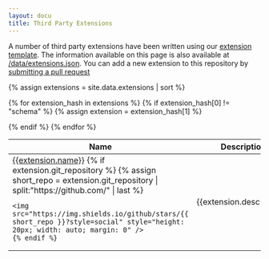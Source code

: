 ```yaml
---
layout: docu
title: Third Party Extensions
---
```


A number of third party extensions have been written using our [extension template](https://github.com/duckdb/extension-template). The information available on this page is also available at [/data/extensions.json](/data/extensions.json). You can add a new extension to this repository by [submitting a pull request](https://github.com/Mause/duckdb-web/new/third-party-extensions/_data/extensions)

{% assign extensions = site.data.extensions | sort %}
<table>
<thead>
<tr>
<th>Name</th>
<th>Description</th>
<th>Install command</th>
</tr>
</thead>
<tbody>

{% for extension_hash in extensions %}
{% if extension_hash[0] != "schema" %}
{% assign extension = extension_hash[1] %}

<tr>
<td>
    <a href="{{extension.git_repository}}">{{extension.name}}</a>
    {% if extension.git_repository %}
    {% assign short_repo = extension.git_repository | split:"https://github.com/" | last %}

    <img src="https://img.shields.io/github/stars/{{ short_repo }}?style=social" style="height: 20px; width: auto; margin: 0" />
    {% endif %}
</td>
<td>{{extension.description}}</td>
<td>
{% if extension.extension_repository %}
{% highlight sql %}
INSTALL {{extension.name}} FROM 'http://{{extension.extension_repository}}';
{% endhighlight %}
{% endif %}
</td>
</tr>

{% endif %}
{% endfor %}
</tbody>
</table>
